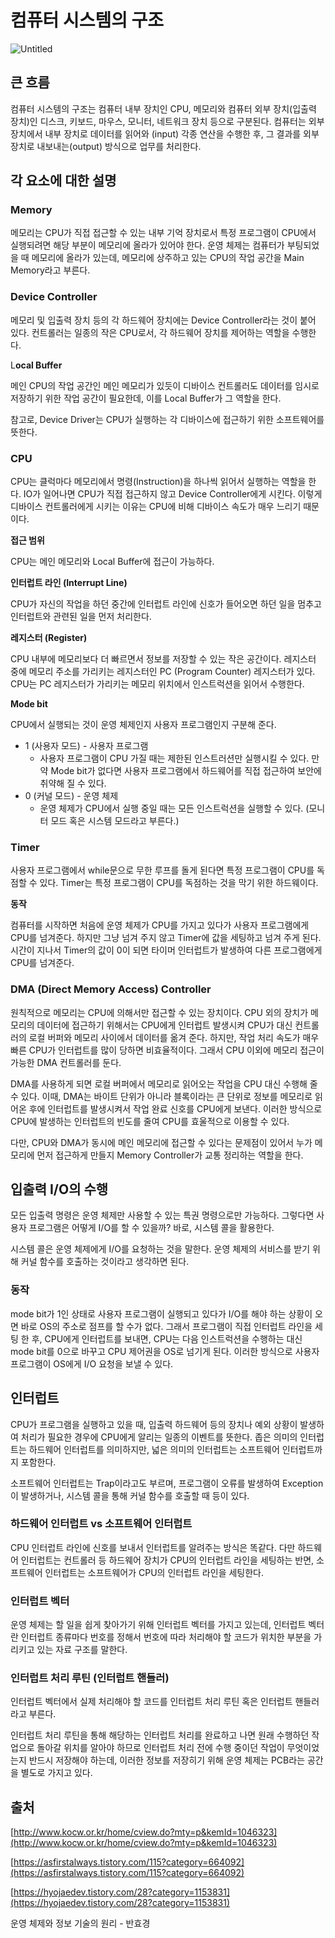 # 컴퓨터 시스템의 구조

![Untitled](https://www.notion.so/image/https%3A%2F%2Fs3-us-west-2.amazonaws.com%2Fsecure.notion-static.com%2F1e4cc894-0f97-4338-acba-37c5a9db1e7c%2FUntitled.png?table=block&id=ebd86f5a-3c74-4c0a-bbfd-7e1cd4964257&spaceId=b453bd85-cb15-44b5-bf2e-580aeda8074e&width=2000&userId=80352c12-65a4-4562-9a36-2179ed0dfffb&cache=v2)

## 큰 흐름

컴퓨터 시스템의 구조는 컴퓨터 내부 장치인 CPU, 메모리와 컴퓨터 외부 장치(입출력 장치)인 디스크, 키보드, 마우스, 모니터, 네트워크 장치 등으로 구분된다. 컴퓨터는 외부 장치에서 내부 장치로 데이터를 읽어와 (input) 각종 연산을 수행한 후, 그 결과를 외부 장치로 내보내는(output) 방식으로 업무를 처리한다.

## 각 요소에 대한 설명

### Memory

메모리는 CPU가 직접 접근할 수 있는 내부 기억 장치로서 특정 프로그램이 CPU에서 실행되려면 해당 부분이 메모리에 올라가 있어야 한다. 운영 체제는 컴퓨터가 부팅되었을 때 메모리에 올라가 있는데, 메모리에 상주하고 있는 CPU의 작업 공간을 Main Memory라고 부른다.

### Device Controller

메모리 및 입출력 장치 등의 각 하드웨어 장치에는 Device Controller라는 것이 붙어 있다. 컨트롤러는 일종의 작은 CPU로서, 각 하드웨어 장치를 제어하는 역할을 수행한다.

L**ocal Buffer**

메인 CPU의 작업 공간인 메인 메모리가 있듯이 디바이스 컨트롤러도 데이터를 임시로 저장하기 위한 작업 공간이 필요한데, 이를 Local Buffer가 그 역할을 한다.

참고로, Device Driver는 CPU가 실행하는 각 디바이스에 접근하기 위한 소프트웨어를 뜻한다.

### CPU

CPU는 클럭마다 메모리에서 명령(Instruction)을 하나씩 읽어서 실행하는 역할을 한다. IO가 일어나면 CPU가 직접 접근하지 않고 Device Controller에게 시킨다. 이렇게 디바이스 컨트롤러에게 시키는 이유는 CPU에 비해 디바이스 속도가 매우 느리기 때문이다.

**접근 범위**

CPU는 메인 메모리와 Local Buffer에 접근이 가능하다.

**인터럽트 라인 (Interrupt Line)**

CPU가 자신의 작업을 하던 중간에 인터럽트 라인에 신호가 들어오면 하던 일을 멈추고 인터럽트와 관련된 일을 먼저 처리한다.

**레지스터 (Register)**

CPU 내부에 메모리보다 더 빠르면서 정보를 저장할 수 있는 작은 공간이다. 레지스터 중에 메모리 주소를 가리키는 레지스터인 PC (Program Counter) 레지스터가 있다. CPU는 PC 레지스터가 가리키는 메모리 위치에서 인스트럭션을 읽어서 수행한다.

**Mode bit**

CPU에서 실행되는 것이 운영 체제인지 사용자 프로그램인지 구분해 준다.

- 1 (사용자 모드) - 사용자 프로그램
    - 사용자 프로그램이 CPU 가질 때는 제한된 인스트러션만 실행시킬 수 있다. 만약 Mode bit가 없다면 사용자 프로그램에서 하드웨어를 직접 접근하여 보안에 취약해 질 수 있다.
- 0 (커널 모드) - 운영 체제
    - 운영 체제가 CPU에서 실행 중일 때는 모든 인스트럭션을 실행할 수 있다. (모니터 모드 혹은 시스템 모드라고 부른다.)
    

### Timer

사용자 프로그램에서 while문으로 무한 루프를 돌게 된다면 특정 프로그램이 CPU를 독점할 수 있다. Timer는 특정 프로그램이 CPU를 독점하는 것을 막기 위한 하드웨이다.

**동작**

컴퓨터를 시작하면 처음에 운영 체제가 CPU를 가지고 있다가 사용자 프로그램에게 CPU를 넘겨준다. 하지만 그냥 넘겨 주지 않고 Timer에 값을 세팅하고 넘겨 주게 된다. 시간이 지나서 Timer의 값이 0이 되면 타이머 인터럽트가 발생하여 다른 프로그램에게 CPU를 넘겨준다.

### DMA (Direct Memory Access) Controller

원칙적으로 메모리는 CPU에 의해서만 접근할 수 있는 장치이다. CPU 외의 장치가 메모리의 데이터에 접근하기 위해서는 CPU에게 인터럽트 발생시켜 CPU가 대신 컨트롤러의 로컬 버퍼와 메모리 사이에서 데이터를 옮겨 준다. 하지만, 작업 처리 속도가 매우 빠른 CPU가 인터럽트를 많이 당하면 비효율적이다. 그래서 CPU 이외에 메모리 접근이 가능한 DMA 컨트롤러를 둔다.

DMA를 사용하게 되면 로컬 버퍼에서 메모리로 읽어오는 작업을 CPU 대신 수행해 줄 수 있다. 이때, DMA는 바이트 단위가 아니라 블록이라는 큰 단위로 정보를 메모리로 읽어온 후에 인터럽트를 발생시켜서 작업 완료 신호를 CPU에게 보낸다. 이러한 방식으로 CPU에 발생하는 인터럽트의 빈도를 줄여 CPU를 효울적으로 이용할 수 있다.

다만, CPU와 DMA가 동시에 메인 메모리에 접근할 수 있다는 문제점이 있어서 누가 메모리에 먼저 접근하게 만들지 Memory Controller가 교통 정리하는 역할을 한다.  

## 입출력 I/O의 수행

모든 입출력 명령은 운영 체제만 사용할 수 있는 특권 명령으로만 가능하다. 그렇다면 사용자 프로그램은 어떻게 I/O를 할 수 있을까? 바로, 시스템 콜을 활용한다. 

시스템 콜은 운영 체제에게 I/O를 요청하는 것을 말한다. 운영 체제의 서비스를 받기 위해 커널 함수를 호출하는 것이라고 생각하면 된다.

### 동작

mode bit가 1인 상태로 사용자 프로그램이 실행되고 있다가 I/O를 해야 하는 상황이 오면 바로 OS의 주소로 점프를 할 수가 없다. 그래서 프로그램이 직접 인터럽트 라인을 세팅 한 후, CPU에게 인터럽트를 보내면, CPU는 다음 인스트럭션을 수행하는 대신 mode bit를 0으로 바꾸고 CPU 제어권을 OS로 넘기게 된다. 이러한 방식으로 사용자 프로그램이 OS에게 I/O 요청을 보낼 수 있다.

## 인터럽트

CPU가 프로그램을 실행하고 있을 때, 입출력 하드웨어 등의 장치나 예외 상황이 발생하여 처리가 필요한 경우에 CPU에게 알리는 일종의 이벤트를 뜻한다. 좁은 의미의 인터럽트는 하드웨어 인터럽트를 의미하지만, 넓은 의미의 인터럽트는 소프트웨어 인터럽트까지 포함한다.

소프트웨어 인터럽트는 Trap이라고도 부르며, 프로그램이 오류를 발생하여 Exception이 발생하거나, 시스템 콜을 통해 커널 함수를 호출할 때 등이 있다.

### 하드웨어 인터럽트 vs 소프트웨어 인터럽트

CPU 인터럽트 라인에 신호를 보내서 인터럽트를 알려주는 방식은 똑같다. 다만 하드웨어 인터럽트는 컨트롤러 등 하드웨어 장치가 CPU의 인터럽트 라인을 세팅하는 반면, 소프트웨어 인터럽트는 소프트웨어가 CPU의 인터럽트 라인을 세팅한다.

### 인터럽트 벡터

운영 체제는 할 일을 쉽게 찾아가기 위해 인터럽트 벡터를 가지고 있는데, 인터럽트 벡터란 인터럽트 종류마다 번호를 정해서 번호에 따라 처리해야 할 코드가 위치한 부분을 가리키고 있는 자료 구조를 말한다.

### 인터럽트 처리 루틴 (인터럽트 핸들러)

인터럽트 벡터에서 실제 처리해야 할 코드를 인터럽트 처리 루틴 혹은 인터럽트 핸들러라고 부른다. 

인터럽트 처리 루틴을 통해 해당하는 인터럽트 처리를 완료하고 나면 원래 수행하던 작업으로 돌아갈 위치를 알아야 하므로 인터럽트 처리 전에 수행 중이던 작업이 무엇이었는지 반드시 저장해야 하는데, 이러한 정보를 저장히기 위해 운영 체제는 PCB라는 공간을 별도로 가지고 있다.

## 출처

[http://www.kocw.or.kr/home/cview.do?mty=p&kemId=1046323](http://www.kocw.or.kr/home/cview.do?mty=p&kemId=1046323)

[https://asfirstalways.tistory.com/115?category=664092](https://asfirstalways.tistory.com/115?category=664092)

[https://hyojaedev.tistory.com/28?category=1153831](https://hyojaedev.tistory.com/28?category=1153831)

운영 체제와 정보 기술의 원리 - 반효경
